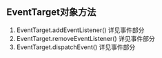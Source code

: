
## EventTarget对象方法
1. EventTarget.addEventListener() 详见事件部分
2. EventTarget.removeEventListener() 详见事件部分
3. EventTarget.dispatchEvent() 详见事件部分